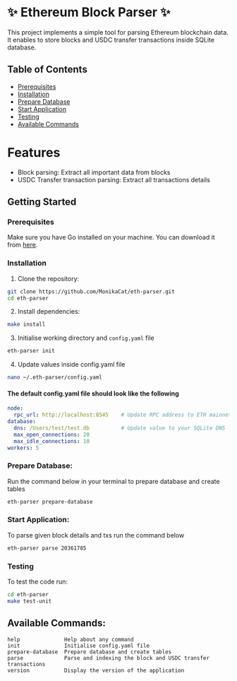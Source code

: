 # ✨ Ethereum Block Parser ✨

This project implements a simple tool for parsing Ethereum blockchain data. It enables to store blocks and USDC transfer transactions inside SQLite database.

## Table of Contents
- [Prerequisites](#prerequisites)
- [Installation](#installation)
- [Prepare Database](#prepare-database)
- [Start Application](#start-application)
- [Testing](#testing)
- [Available Commands](#available-command-line-options)

# Features
- Block parsing: Extract all important data from blocks
- USDC Transfer transaction parsing: Extract all transactions details

## Getting Started

### Prerequisites

Make sure you have Go installed on your machine. You can download it from [here](https://golang.org/dl/).

### Installation

1. Clone the repository:

```bash
git clone https://github.com/MonikaCat/eth-parser.git
cd eth-parser
```

2. Install dependencies:

```bash
make install
```

3. Initialise working directory and `config.yaml` file

```bash
eth-parser init
```

4. Update values inside config.yaml file

```bash
nano ~/.eth-parser/config.yaml
```

#### The default config.yaml file should look like the following

```yaml
node:
  rpc_url: http://localhost:8545    # Update RPC address to ETH mainnet address
database:
  dns: /Users/test/test.db          # Update value to your SQLite DNS
  max_open_connections: 20
  max_idle_connections: 10
workers: 5
```

### Prepare Database:
Run the command below in your terminal to prepare database and create tables
```bash
eth-parser prepare-database
```

### Start Application:
To parse given block details and txs run the command below
```bash
eth-parser parse 20361785
```

### Testing 
To test the code run:

```bash
cd eth-parser
make test-unit
```
## Available Commands:
  ```
  help              Help about any command
  init              Initialise config.yaml file
  prepare-database  Prepare database and create tables
  parse             Parse and indexing the block and USDC transfer transactions
  version           Display the version of the application
  ```

